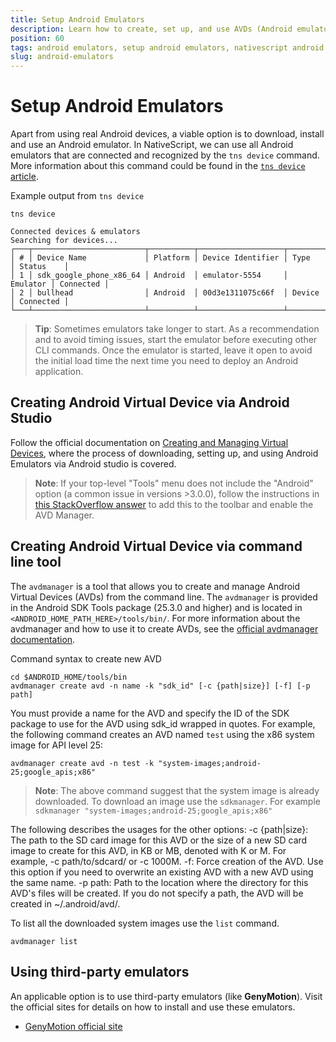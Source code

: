 ```yaml
---
title: Setup Android Emulators
description: Learn how to create, set up, and use AVDs (Android emulators). NativeScript allows the use of different emulators that are connected and recognized by the tns device command.
position: 60
tags: android emulators, setup android emulators, nativescript android
slug: android-emulators
---
```


# Setup Android Emulators

Apart from using real Android devices, a viable option is to download, install and use an Android emulator.
In NativeScript, we can use all Android emulators that are connected and recognized by the `tns device` command. More information about this command could be found in the [`tns device` article](https://docs.nativescript.org/docs-cli/device/device).

Example output from `tns device`

``` Shell
tns device

Connected devices & emulators
Searching for devices...
┌───┬─────────────────────────┬──────────┬───────────────────┬──────────┬───────────┐
│ # │ Device Name             │ Platform │ Device Identifier │ Type     │ Status    │
│ 1 │ sdk_google_phone_x86_64 │ Android  │ emulator-5554     │ Emulator │ Connected │
│ 2 │ bullhead                │ Android  │ 00d3e1311075c66f  │ Device   │ Connected │
└───┴─────────────────────────┴──────────┴───────────────────┴──────────┴───────────┘
```

> **Tip**: Sometimes emulators take longer to start. As a recommendation and to avoid timing issues, start the emulator before executing other CLI commands.
Once the emulator is started, leave it open to avoid the initial load time the next time you need to deploy an Android application.

## Creating Android Virtual Device via Android Studio

Follow the official documentation on [Creating and Managing Virtual Devices](https://developer.android.com/studio/run/managing-avds.html), where the process of downloading, setting up, and using Android Emulators via Android studio is covered.

> **Note**: If your top-level "Tools" menu does not include the "Android" option (a common issue in versions >3.0.0), follow the instructions in [this StackOverflow answer](https://stackoverflow.com/questions/46948322/how-to-open-avd-manager-in-android-studio-3-0-version) to add this to the toolbar and enable the AVD Manager.

## Creating Android Virtual Device via command line tool

The `avdmanager` is a tool that allows you to create and manage Android Virtual Devices (AVDs) from the command line. The `avdmanager` is provided in the Android SDK Tools package (25.3.0 and higher) and is located in `<ANDROID_HOME_PATH_HERE>/tools/bin/`. For more information about the avdmanager and how to use it to create AVDs, see the [official avdmanager documentation](https://developer.android.com/studio/command-line/avdmanager.html).

Command syntax to create new AVD

``` Shell
cd $ANDROID_HOME/tools/bin
avdmanager create avd -n name -k "sdk_id" [-c {path|size}] [-f] [-p path]
```

You must provide a name for the AVD and specify the ID of the SDK package to use for the AVD using sdk_id wrapped in quotes.
For example, the following command creates an AVD named `test` using the x86 system image for API level 25:

``` Shell
avdmanager create avd -n test -k "system-images;android-25;google_apis;x86"
```

> **Note**: The above command suggest that the system image is already downloaded. To download an image use the `sdkmanager`. For example  `sdkmanager "system-images;android-25;google_apis;x86"`

The following describes the usages for the other options:
-c {path|size}: The path to the SD card image for this AVD or the size of a new SD card image to create for this AVD, in KB or MB, denoted with K or M. For example, -c path/to/sdcard/ or -c 1000M.
-f: Force creation of the AVD. Use this option if you need to overwrite an existing AVD with a new AVD using the same name.
-p path: Path to the location where the directory for this AVD's files will be created. If you do not specify a path, the AVD will be created in ~/.android/avd/.

To list all the downloaded system images use the `list` command.

``` Shell
avdmanager list
```

## Using third-party emulators

An applicable option is to use third-party emulators (like **GenyMotion**).
Visit the official sites for details on how to install and use these emulators.

* [GenyMotion official site](https://www.genymotion.com)
